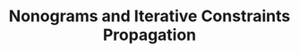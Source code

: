 ---
layout: page
title: Nonograms and Iterative Constraints Propagation
description: Alessio Lukaj, Fall 2022
importance: 2
category: semester project
---